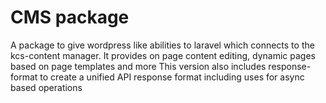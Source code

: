 # CMS package 
A package to give wordpress like abilities to laravel which connects to the kcs-content manager.
  It provides on page content editing, dynamic pages based on page templates and more
This version also includes response-format to create a unified API response format including uses for async based operations
